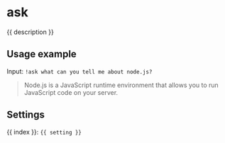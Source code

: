 # ask

<script setup>
import { settings as s } from "../../settings/ask.js"
const { description, ...settings } = s
</script>

{{ description }}

## Usage example

Input: `!ask what can you tell me about node.js?`

> Node.js is a JavaScript runtime environment that allows you to run JavaScript code on your server.

## Settings
<div v-for="(setting, index) in settings">
{{ index }}: <code>{{ setting }}</code>
</div>
